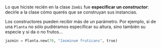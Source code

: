 Lo que hiciste recién en la clase `Zombi` fue **especificar un _constructor_**: decirle a la clase cómo querés que se construyan sus instancias.

Los constructores pueden recibir más de un parámetro. Por ejemplo, si de una `Planta` no sólo pudiéramos especificar su altura, sino también su especie y si da o no frutos...

```python
jazmin = Planta.new(70, "Jasminum fruticans", true)
```
